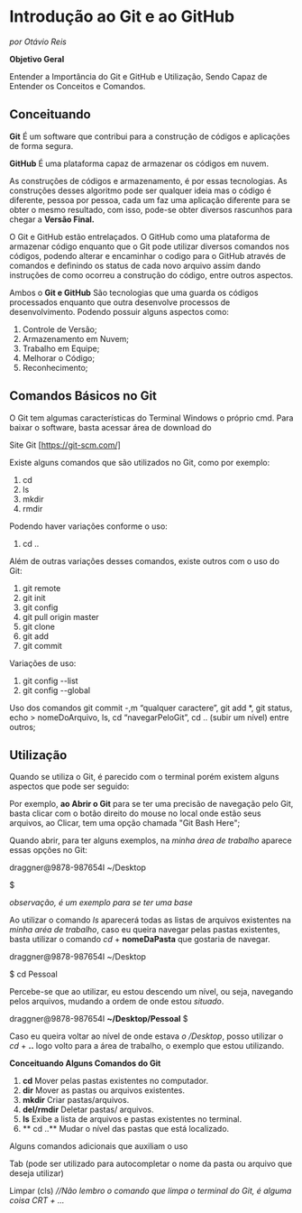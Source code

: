 # Introdução ao Git e ao GitHub
*por Otávio Reis*

**Objetivo Geral**

Entender a Importância do Git e GitHub e Utilização, Sendo Capaz de Entender os Conceitos e Comandos.

## Conceituando

**Git** É um software que contribui para a construção de códigos e aplicações de forma segura.

**GitHub** É uma plataforma capaz de armazenar os códigos em nuvem.

As construções de códigos e armazenamento, é por essas tecnologias. As construções desses algoritmo pode ser qualquer ideia mas o código é diferente, pessoa por pessoa, cada um faz uma aplicação diferente para se obter o mesmo resultado, com isso, pode-se obter diversos rascunhos para chegar a **Versão Final.**

O Git e GitHub estão entrelaçados. O GitHub como uma plataforma de armazenar código enquanto que o Git pode utilizar diversos comandos nos códigos, podendo alterar e encaminhar o codigo para o GitHub através de comandos e definindo os status de cada novo arquivo assim dando instruções de como ocorreu a construção do código, entre outros aspectos.

Ambos o **Git e GitHub** São tecnologias que uma guarda os códigos processados enquanto que outra desenvolve processos de desenvolvimento. Podendo possuir alguns aspectos como:

1. Controle de Versão;
2. Armazenamento em Nuvem;
3. Trabalho em Equipe;
4. Melhorar o Código;
5. Reconhecimento;

## Comandos Básicos no Git

O Git tem algumas características do Terminal Windows o próprio cmd. Para baixar o software, basta acessar área de download do 

Site Git [https://git-scm.com/]

Existe alguns comandos que são utilizados no Git, como por exemplo:

1. cd
2. ls
3. mkdir
4. rmdir

Podendo haver variações conforme o uso:

1. cd ..

Além de outras variações desses comandos, existe outros com o uso do Git:

1. git remote
2. git init 
3. git config
4. git pull origin master
5. git clone
6. git add
7. git commit

Variações de uso:

1. git config --list
2. git config --global

Uso dos comandos git commit -,m “qualquer caractere”, git add *, git status, echo > nomeDoArquivo, ls, cd “navegarPeloGit”, cd .. (subir um nível) entre outros;

## Utilização
Quando se utiliza o Git, é parecido com o terminal porém existem alguns aspectos que pode ser seguido:

Por exemplo, **ao Abrir o Git** para se ter uma precisão de navegação pelo Git, basta clicar com o botão direito do mouse no local onde estão seus arquivos, ao Clicar, tem uma opção chamada "Git Bash Here";

Quando abrir, para ter alguns exemplos, na *minha área de trabalho* aparece essas opções no Git:

draggner@9878-987654I ~/Desktop

$

*observação, é um exemplo para se ter uma base*

Ao utilizar o comando *ls* aparecerá todas as listas de arquivos existentes na *minha aréa de trabalho*, caso eu queira navegar pelas pastas existentes, basta utilizar o comando *cd* + **nomeDaPasta** que gostaria de navegar.

draggner@9878-987654I ~/Desktop

$ cd Pessoal

Percebe-se que ao utilizar, eu estou descendo um nível, ou seja, navegando pelos arquivos, mudando a ordem de onde estou *situado*.


draggner@9878-987654I **~/Desktop/Pessoal**
$

Caso eu queira voltar ao nível de onde estava *o /Desktop*, posso utilizar o *cd* + **..** logo volto para a área de trabalho, o exemplo que estou utilizando.


**Conceituando Alguns Comandos do Git**

1. **cd** Mover pelas pastas existentes no computador.
2. **dir** Mover as pastas ou arquivos existentes.
3. **mkdir** Criar pastas/arquivos.
4. **del/rmdir** Deletar pastas/ arquivos.
5. **ls** Exibe a lista de arquivos e pastas existentes no terminal.
6. ** cd ..** Mudar o nível das pastas que está localizado.

Alguns comandos adicionais que auxiliam o uso

Tab (pode ser utilizado para autocompletar o nome da pasta ou arquivo que deseja utilizar)

Limpar (cls) *//Não lembro o comando que limpa o terminal do Git, é alguma coisa CRT + ...*
